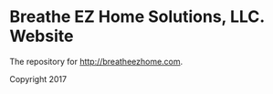 # Breathe EZ Home Solutions, LLC. Website
The repository for <http://breatheezhome.com>. 

Copyright 2017
